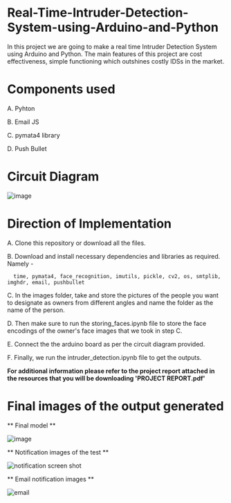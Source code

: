 # Real-Time-Intruder-Detection-System-using-Arduino-and-Python
In this project we are going to make a real time Intruder Detection System using Arduino and Python. The main features of this project are cost effectiveness, simple functioning which outshines costly IDSs in the market.
# Components used

  A. Pyhton

  B. Email JS

  C. pymata4 library

  D. Push Bullet 
# Circuit Diagram
![image](https://github.com/Prats13/Real-Time-Intruder-Detection-System-using-Arduino-and-Python/assets/93511663/db88cdea-3357-4964-8c43-3f89ef3c4443)
# Direction of Implementation

  A. Clone this repository or download all the files.

  B. Download and install necessary dependencies and libraries as required. Namely - 
  
      time, pymata4, face_recognition, imutils, pickle, cv2, os, smtplib, imghdr, email, pushbullet

  C.  In the images folder, take and store the pictures of the people you want to designate as owners from different angles and name the folder as the name of the person.

  D.  Then make sure to run the storing_faces.ipynb file to store the face encodings of the owner's face images that we took in step C.

  E.  Connect the the arduino board as per the circuit diagram provided.

  F. Finally, we run the intruder_detection.ipynb file to get the outputs.
  
**For additional information please refer to the project report attached in the resources that you will be downloading 'PROJECT REPORT.pdf'**

# Final images of the output generated
  ** Final model **
  
  ![image](https://github.com/Prats13/Real-Time-Intruder-Detection-System-using-Arduino-and-Python/assets/93511663/e0c35851-2c30-4fbe-97ad-6dbe346da0fb)
  
  ** Notification images of the test **
  
  ![notification screen shot](https://github.com/Prats13/Real-Time-Intruder-Detection-System-using-Arduino-and-Python/assets/93511663/f7a84ac9-f63f-4fbf-a161-86dbafe356b0)

  ** Email notification images **
  
  ![email](https://github.com/Prats13/Real-Time-Intruder-Detection-System-using-Arduino-and-Python/assets/93511663/2069b07a-f539-4e37-94eb-4bbaf080b0b0)
